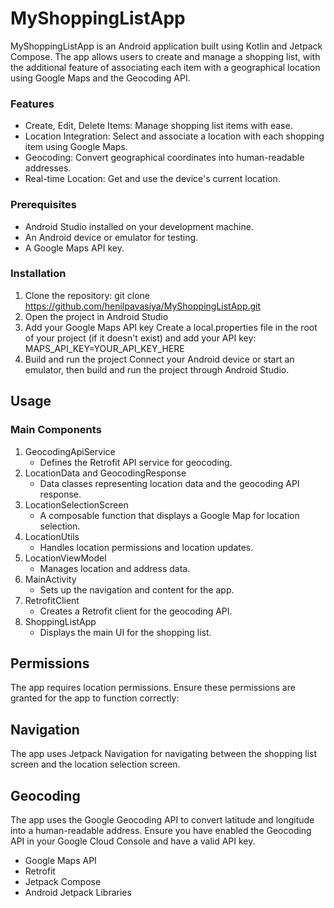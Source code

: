 # MyShoppingListApp

MyShoppingListApp is an Android application built using Kotlin and Jetpack Compose. The app allows users to create and manage a shopping list, with the additional feature of associating each item with a geographical location using Google Maps and the Geocoding API.

### Features
* Create, Edit, Delete Items: Manage shopping list items with ease.
* Location Integration: Select and associate a location with each shopping item using Google Maps.
* Geocoding: Convert geographical coordinates into human-readable addresses.
* Real-time Location: Get and use the device's current location.
### Prerequisites
* Android Studio installed on your development machine.
* An Android device or emulator for testing.
* A Google Maps API key.
### Installation
1. Clone the repository:
   git clone https://github.com/henilpavasiya/MyShoppingListApp.git   
3. Open the project in Android Studio
4. Add your Google Maps API key Create a local.properties file in the root of your project (if it doesn't exist) and add your API key:
   MAPS_API_KEY=YOUR_API_KEY_HERE   
7. Build and run the project Connect your Android device or start an emulator, then build and run the project through Android Studio.
## Usage
### Main Components
1. GeocodingApiService
    * Defines the Retrofit API service for geocoding.
2. LocationData and GeocodingResponse
    * Data classes representing location data and the geocoding API response.
3. LocationSelectionScreen
    * A composable function that displays a Google Map for location selection.
4. LocationUtils
    * Handles location permissions and location updates.
5. LocationViewModel
    * Manages location and address data.
6. MainActivity
    * Sets up the navigation and content for the app.
7. RetrofitClient
    * Creates a Retrofit client for the geocoding API.
8. ShoppingListApp
    * Displays the main UI for the shopping list.
      
## Permissions
The app requires location permissions. Ensure these permissions are granted for the app to function correctly: 
   <uses-permission android:name="android.permission.ACCESS_FINE_LOCATION" /> 
   <uses-permission android:name="android.permission.ACCESS_COARSE_LOCATION" />

## Navigation
The app uses Jetpack Navigation for navigating between the shopping list screen and the location selection screen.

## Geocoding
The app uses the Google Geocoding API to convert latitude and longitude into a human-readable address. Ensure you have enabled the Geocoding API in your Google Cloud Console and have a valid API key.

* Google Maps API
* Retrofit
* Jetpack Compose
* Android Jetpack Libraries
